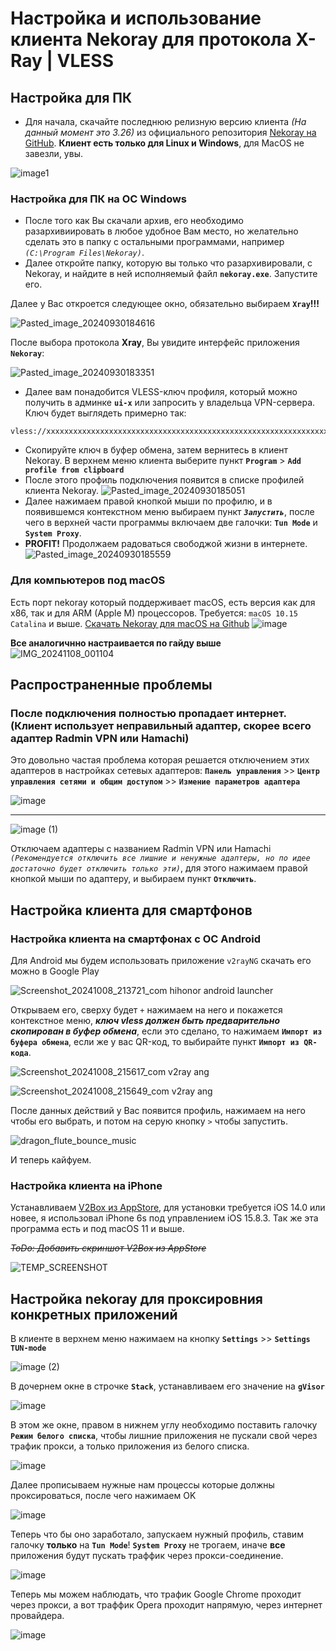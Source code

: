 # Настройка и использование клиента Nekoray для протокола X-Ray | VLESS

## Настройка для ПК
- Для начала, скачайте последнюю релизную версию клиента _(На данный момент это 3.26)_ из официального репозитория [Nekoray на GitHub](https://github.com/MatsuriDayo/nekoray/tags). __Клиент есть только для Linux и Windows__, для MacOS не завезли, увы.

![image1](https://github.com/user-attachments/assets/1654d1e1-aa9c-451f-af59-b9b0efae399b)

### Настройка для ПК на ОС Windows

- После того как Вы скачали архив, его необходимо разархивиировать в любое удобное Вам место, но желательно сделать это в папку с остальными программами, например _`(C:\Program Files\Nekoray)`_.
- Далее откройте папку, которую вы только что разархивировали, с Nekoray, и найдите в ней исполняемый файл **`nekoray.exe`**. Запустите его.

Далее у Вас откроется следующее окно, обязательно выбираем **`Xray`!!!**

![Pasted_image_20240930184616](https://github.com/user-attachments/assets/b488c7da-c744-4481-9cb6-4b9f2b0b881b)

После выбора протокола **Xray**, Вы увидите интерфейс приложения **`Nekoray`**:

![Pasted_image_20240930183351](https://github.com/user-attachments/assets/ce53a4b5-25bc-42da-bd4b-f1d7d78f10e0)


- Далее вам понадобится VLESS-ключ профиля, который можно получить в админке **`ui-x`** или запросить у владельца VPN-сервера. Ключ будет выглядеть примерно так:
```
vless://xxxxxxxxxxxxxxxxxxxxxxxxxxxxxxxxxxxxxxxxxxxxxxxxxxxxxxxxxxxxxxxxxxxxxxxxxxxxxxxxxxxxxxxxxxxxxxxx
```

- Скопируйте ключ в буфер обмена, затем вернитесь в клиент Nekoray. В верхнем меню клиента выберите пункт **`Program`** > **`Add profile from clipboard`**
- После этого профиль подключения появится в списке профилей клиента Nekoray.
![Pasted_image_20240930185051](https://github.com/user-attachments/assets/ee8076ec-fdf6-43d8-b277-2053ec0e2697)
- Далее нажимаем правой кнопкой мыши по профилю, и в появившемся контекстном меню выбираем пункт _**`Запустить`**_, после чего в верхней части программы включаем две галочки: **`Tun Mode`** и **`System Proxy`**.
- **PROFIT!** Продолжаем радоваться свободжой жизни в интернете.
![Pasted_image_20240930185559](https://github.com/user-attachments/assets/b68292d8-9b9c-4e7b-92fb-557f4b7cebe7)

### Для компьютеров под macOS
Есть порт nekoray который поддерживает macOS, есть версия как для x86, так и для ARM (Apple M) процессоров. Требуется: `macOS 10.15 Catalina` и выше. [Скачать Nekoray для macOS на Github](https://github.com/abbasnaqdi/nekoray-macos/releases)
![image](https://github.com/user-attachments/assets/b9b88d8b-88b7-47de-938a-d766ba14fa5e)

**Все аналогичнно настраивается по гайду выше**
![IMG_20241108_001104](https://github.com/user-attachments/assets/ec8b2041-9cb6-48f1-92f2-96285ee95c03)

## Распространенные проблемы 
### После подключения полностью пропадает интернет. (Клиент использует неправильный адаптер, скорее всего адаптер Radmin VPN или Hamachi)
Это довольно частая проблема которая решается отключением этих адаптеров в настройках сетевых адаптеров:
**`Панель управления`** >> **`Центр управления сетями и общим доступом`** >> **`Измение параметров адаптера`**

![image](https://github.com/user-attachments/assets/9e467ddf-42ca-456f-b4d7-4395a3ce91f6)

---

![image (1)](https://github.com/user-attachments/assets/bf4f4a5f-e87c-4420-a433-e7a4b50e437f)

Отключаем адаптеры с названием Radmin VPN или Hamachi _`(Рекомендуется отключить все лишние и ненужные адаптеры, но по идее достаточно будет отключить только эти)`_, для этого нажимаем правой кнопкой мыши по адаптеру, и выбираем пункт **`Отключить`**.

## Настройка клиента для смартфонов

### Настройка клиента на смартфонах с ОС Android

Для Android мы будем использовать приложение `v2rayNG` скачать его можно в Google Play

![Screenshot_20241008_213721_com hihonor android launcher](https://github.com/user-attachments/assets/73f7bf0a-c7fb-45e1-b1c8-8e64495d237e)


Открываем его, сверху будет `+` нажимаем на него и покажется контекстное меню, _**ключ vless должен быть предварительно скопирован в буфер обмена**_, если это сделано, то нажимаем **`Импорт из буфера обмена`**, если же у вас QR-код, то выбирайте пункт **`Импорт из QR-кода`**.

![Screenshot_20241008_215617_com v2ray ang](https://github.com/user-attachments/assets/5926540c-313f-432c-b932-74fc1c9e7aab)

![Screenshot_20241008_215649_com v2ray ang](https://github.com/user-attachments/assets/93649689-4967-4e53-9064-4b7ff7e11dbe)


После данных действий у Вас появится профиль, нажимаем на него чтобы его выбрать, и потом на серую кнопку `>` чтобы запустить.

![dragon_flute_bounce_music](https://github.com/user-attachments/assets/29c43ca6-a6e1-4e7d-b597-37f70f0a2c9b)

И теперь кайфуем.

### Настройка клиента на iPhone

Устанавливаем [V2Box из AppStore](https://apps.apple.com/ru/app/v2box-v2ray-client/id6446814690), для установки требуется iOS 14.0 или новее, я использовал iPhone 6s под управлением iOS 15.8.3. Так же эта программа есть и под macOS 11 и выше.

*~~ToDo: Добавить скриншот V2Box из AppStore~~*

![TEMP_SCREENSHOT](https://is1-ssl.mzstatic.com/image/thumb/PurpleSource126/v4/4f/e7/e1/4fe7e174-de12-4c47-55cc-94946c5f8af8/515c07cd-9f36-4b58-b88b-ba758d4945c1_Dribbble_shot_HD_-_267.jpg/230x0w.webp)



## Настройка nekoray для проксировния конкретных приложений

В клиенте в верхнем меню нажимаем на кнопку **`Settings`** >> **`Settings TUN-mode`**

![image (2)](https://github.com/user-attachments/assets/2c6a6d55-c55d-4bc2-aaee-22d5065430d4)


В дочернем окне в строчке **`Stack`**, устанавливаем его значение на **`gVisor`**

![image](https://github.com/user-attachments/assets/91d68326-9b4c-4f26-9b1d-147cc332f70f)

В этом же окне, правом в нижнем углу необходимо поставить галочку **`Режим белого списка`**, чтобы лишние приложения не пускали свой через трафик прокси, а только приложения из белого списка.

![image](https://github.com/user-attachments/assets/a9ce0f78-c762-4464-abec-9a1e907721af)

Далее прописываем нужные нам процессы которые должны проксироваться, после чего нажимаем OK

![image](https://github.com/user-attachments/assets/52ee59ea-21f0-434c-be75-56bc06e0f89f)

Теперь что бы оно заработало, запускаем нужный профиль, ставим галочку **только** на **`Tun Mode`**! **`System Proxy`** не трогаем, иначе **все** приложения будут пускать траффик через прокси-соединение.

![image](https://github.com/user-attachments/assets/6109a17d-f729-4d9d-92cc-13e30a997bc8)

Теперь мы можем наблюдать, что трафик Google Chrome проходит через прокси, а вот траффик Opera проходит напрямую, через интернет провайдера.

![image](https://github.com/user-attachments/assets/d2d5da05-7bd9-4106-a040-a9ceb975c14c)
